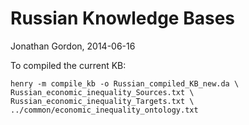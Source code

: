 # Russian Knowledge Bases
Jonathan Gordon, 2014-06-16

To compiled the current KB:

    henry -m compile_kb -o Russian_compiled_KB_new.da \
    Russian_economic_inequality_Sources.txt \
    Russian_economic_inequality_Targets.txt \
    ../common/economic_inequality_ontology.txt
